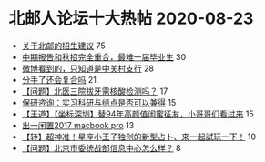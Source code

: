 # 北邮人论坛十大热帖 2020-08-23

- [关于北邮的招生建议](https://bbs.byr.cn/article/Picture/3261804) 75
- [中期报告和秋招完全重合，最难一届毕业生](https://bbs.byr.cn/article/Talking/6217144) 30
- [微博看到的，只知道是中关村支行](https://bbs.byr.cn/article/Job/2098722) 28
- [分手了还会复合吗](https://bbs.byr.cn/article/Feeling/3153447) 21
- [【问题】北医三院拔牙需核酸检测吗？](https://bbs.byr.cn/article/Health/221826) 17
- [保研咨询：实习科研与绩点是否可以兼得](https://bbs.byr.cn/article/StudyShare/197679) 15
- [【王道】【坐标深圳】替94年高颜值闺蜜征友，小哥哥们看过来](https://bbs.byr.cn/article/Friends/1969543) 15
- [出一闲置2017 macbook pro](https://bbs.byr.cn/article/DIYLife/47606) 13
- [【转】超神准！星座小王子独创的新型占卜、來一起試玩一下！](https://bbs.byr.cn/article/Constellations/326533) 10
- [【问题】北京市委统战部信息中心怎么样？](https://bbs.byr.cn/article/WorkLife/1151676) 8


